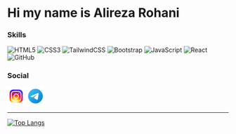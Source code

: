 

<h1>
        Hi my name is Alireza Rohani
</h1>

<h3>Skills</h3>


<div>

![HTML5](https://img.shields.io/badge/html5-%23E34F26.svg?style=for-the-badge&logo=html5&logoColor=white)
![CSS3](https://img.shields.io/badge/css3-%231572B6.svg?style=for-the-badge&logo=css3&logoColor=white)
![TailwindCSS](https://img.shields.io/badge/tailwindcss-%2338B2AC.svg?style=for-the-badge&logo=tailwind-css&logoColor=white)
![Bootstrap](https://img.shields.io/badge/bootstrap-%238511FA.svg?style=for-the-badge&logo=bootstrap&logoColor=white)
![JavaScript](https://img.shields.io/badge/javascript-%23323330.svg?style=for-the-badge&logo=javascript&logoColor=%23F7DF1E)
![React](https://img.shields.io/badge/react-%2320232a.svg?style=for-the-badge&logo=react&logoColor=%2361DAFB)
![GitHub](https://img.shields.io/badge/github-%23121011.svg?style=for-the-badge&logo=github&logoColor=white)
</div>

<h3>Social</h3>
<a href="https://www.instagram.com/alireza3._.3"><img src="./icons8-instagram-96.png" width="40px" alt="instagram"></a>
<a href="https://t.me/Allii_4"><img src="./icons8-telegram-96.png" width="40px" alt=""></a>
    
---

[![Top Langs](https://github-readme-stats.vercel.app/api/top-langs/?username=Alireza-rh)](https://github.com/anuraghazra/github-readme-stats)



